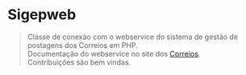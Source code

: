# Sigepweb
>Classe de conexão com o webservice do sistema de gestão de postagens dos Correios em PHP.  
>Documentação do webservice no site dos [Correios](http://www.corporativo.correios.com.br/encomendas/sigepweb/doc/Manual_de_Implementacao_do_Web_Service_SIGEPWEB_Logistica_Reversa.pdf).  
>Contribuições são bem vindas.  